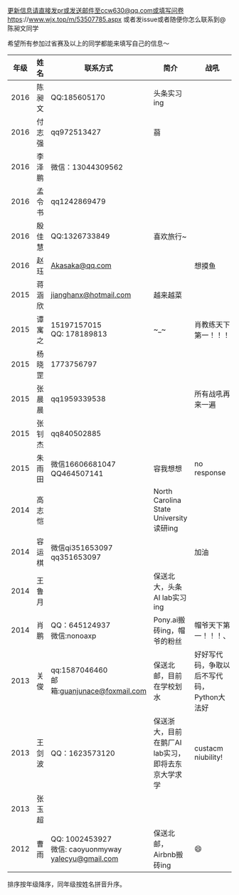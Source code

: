 更新信息请直接发pr或发送邮件至ccw630@qq.com或填写问卷https://www.wjx.top/m/53507785.aspx 或者发issue或者随便你怎么联系到@陈昶文同学

希望所有参加过省赛及以上的同学都能来填写自己的信息～

|年级|姓名|联系方式|简介|战吼|
|----|----|----|----|----|
|2016|陈昶文<br>|QQ:185605170|头条实习ing
2016|付志强|qq972513427|蒻
2016|李泽鹏|微信：13044309562
2016|孟令书|qq1242869479
2016|殷佳慧|QQ:1326733849|喜欢旅行~
2016|赵珏|Akasaka@qq.com||想摸鱼
2015|蒋涵欣|jianghanx@hotmail.com|越来越菜
2015|谭寓之|15197157015<br>QQ: 178189813|\~\_\~|肖教练天下第一！！！
2015|杨晓罡|1773756797
2015|张晨晨|qq1959339538||所有战吼再来一遍
2015|张钊杰|qq840502885|
2015|朱雨田|微信16606681047<br>QQ464507141|容我想想|no response
2014|高志恺||North Carolina State University读研ing
2014|容运棋|微信qi351653097<br>qq351653097||加油
2014|王鲁月||保送北大，头条AI lab实习ing
2014|肖鹏|QQ：645124937<br>微信:nonoaxp|Pony.ai搬砖ing，帽爷的粉丝|帽爷天下第一！！！、
2013|关俊|qq:1587046460<br>邮箱:guanjunace@foxmail.com|保送北邮，目前在学校划水|好好写代码，争取以后不写代码，Python大法好
2013|王剑波|QQ：1623573120|保送浙大，目前在鹅厂AI lab实习，即将去东京大学求学|custacm niubility!
2013|张玉超|
2012|曹雨|QQ: 1002453927<br>微信: caoyuonmyway<br>yalecyu@gmail.com|保送北邮，Airbnb搬砖ing|:smile:|

排序按年级降序，同年级按姓名拼音升序。
